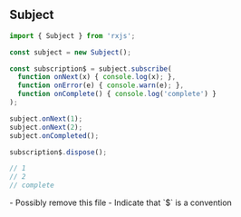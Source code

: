 ## Subject

```typescript
import { Subject } from 'rxjs';

const subject = new Subject();

const subscription$ = subject.subscribe(
  function onNext(x) { console.log(x); },
  function onError(e) { console.warn(e); },
  function onComplete() { console.log('complete') }
);

subject.onNext(1);
subject.onNext(2);
subject.onCompleted();

subscription$.dispose();

// 1
// 2
// complete
```

<aside class="notes">
  - Possibly remove this file
  - Indicate that `$` is a convention
</aside>
